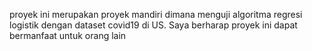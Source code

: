 proyek ini merupakan proyek mandiri dimana menguji algoritma regresi logistik dengan dataset covid19 
di US. Saya berharap proyek ini dapat bermanfaat untuk orang lain
